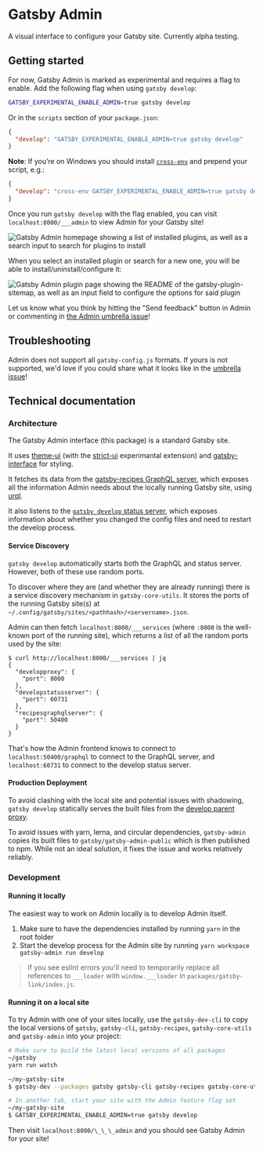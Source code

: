 # Gatsby Admin

A visual interface to configure your Gatsby site. Currently alpha testing.

## Getting started

For now, Gatsby Admin is marked as experimental and requires a flag to enable. Add the following flag when using `gatsby develop`:

```sh
GATSBY_EXPERIMENTAL_ENABLE_ADMIN=true gatsby develop
```

Or in the `scripts` section of your `package.json`:

```json
{
  "develop": "GATSBY_EXPERIMENTAL_ENABLE_ADMIN=true gatsby develop"
}
```

**Note**: If you’re on Windows you should install [`cross-env`](https://www.npmjs.com/package/cross-env) and prepend your script, e.g.:

```json
{
  "develop": "cross-env GATSBY_EXPERIMENTAL_ENABLE_ADMIN=true gatsby develop"
}
```

Once you run `gatsby develop` with the flag enabled, you can visit `localhost:8000/___admin` to view Admin for your Gatsby site!

![Gatsby Admin homepage showing a list of installed plugins, as well as a search input to search for plugins to install](https://user-images.githubusercontent.com/7525670/95580804-36df9200-0a38-11eb-80a7-fbd847a13da1.png)

When you select an installed plugin or search for a new one, you will be able to install/uninstall/configure it:

![Gatsby Admin plugin page showing the README of the gatsby-plugin-sitemap, as well as an input field to configure the options for said plugin](https://user-images.githubusercontent.com/7525670/95580764-27f8df80-0a38-11eb-9f26-8a2cbbc4b07d.png)

Let us know what you think by hitting the "Send feedback" button in Admin or commenting in [the Admin umbrella issue](https://github.com/gatsbyjs/gatsby/issues/27402)!

## Troubleshooting

Admin does not support all `gatsby-config.js` formats. If yours is not supported, we'd love if you could share what it looks like in the [umbrella issue](https://github.com/gatsbyjs/gatsby/issues/27402)!

## Technical documentation

### Architecture

The Gatsby Admin interface (this package) is a standard Gatsby site.

It uses [theme-ui](https://theme-ui.com) (with the [strict-ui](https://github.com/system-ui/theme-ui/pull/719) experimantal extension) and [gatsby-interface](https://github.com/gatsby-inc/gatsby-interface) for styling.

It fetches its data from the [gatsby-recipes GraphQL server](https://github.com/gatsbyjs/gatsby/tree/master/packages/gatsby-recipes/src/graphql-server), which exposes all the information Admin needs about the locally running Gatsby site, using [urql](https://github.com/FormidableLabs/urql).

It also listens to the [`gatsby develop` status server](https://github.com/gatsbyjs/gatsby/blob/master/packages/gatsby/src/commands/develop.ts), which exposes information about whether you changed the config files and need to restart the develop process.

#### Service Discovery

`gatsby develop` automatically starts both the GraphQL and status server. However, both of these use random ports.

To discover where they are (and whether they are already running) there is a service discovery mechanism in `gatsby-core-utils`. It stores the ports of the running Gatsby site(s) at `~/.config/gatsby/sites/<pathhash>/<servername>.json`.

Admin can then fetch `localhost:8000/___services` (where `:8000` is the well-known port of the running site), which returns a list of all the random ports used by the site:

```
$ curl http://localhost:8000/___services | jq
{
  "developproxy": {
    "port": 8000
  },
  "developstatusserver": {
    "port": 60731
  },
  "recipesgraphqlserver": {
    "port": 50400
  }
}
```

That's how the Admin frontend knows to connect to `localhost:50400/graphql` to connect to the GraphQL server, and `localhost:60731` to connect to the develop status server.

#### Production Deployment

To avoid clashing with the local site and potential issues with shadowing, `gatsby develop` statically serves the built files from the [develop parent proxy](https://github.com/gatsbyjs/gatsby/blob/master/packages/gatsby/src/utils/develop-proxy.ts).

To avoid issues with yarn, lerna, and circular dependencies, `gatsby-admin` copies its built files to `gatsby/gatsby-admin-public` which is then published to npm. While not an ideal solution, it fixes the issue and works relatively reliably.

### Development

#### Running it locally

The easiest way to work on Admin locally is to develop Admin itself.

1. Make sure to have the dependencies installed by running `yarn` in the root folder
2. Start the develop process for the Admin site by running `yarn workspace gatsby-admin run develop`

> If you see eslint errors you'll need to temporarily replace all references to `___loader` with `window.___loader` in `packages/gatsby-link/index.js`.

#### Running it on a local site

To try Admin with one of your sites locally, use the `gatsby-dev-cli` to copy the local versions of `gatsby`, `gatsby-cli`, `gatsby-recipes`, `gatsby-core-utils` and `gatsby-admin` into your project:

```sh
# Make sure to build the latest local versions of all packages
~/gatsby
yarn run watch

~/my-gatsby-site
$ gatsby-dev --packages gatsby gatsby-cli gatsby-recipes gatsby-core-utils gatsby-admin

# In another tab, start your site with the Admin feature flag set
~/my-gatsby-site
$ GATSBY_EXPERIMENTAL_ENABLE_ADMIN=true gatsby develop
```

Then visit `localhost:8000/\_\_\_admin` and you should see Gatsby Admin for your site!
